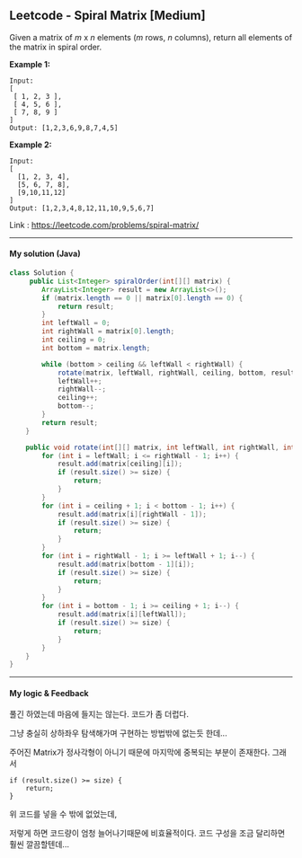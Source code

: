 ## Leetcode - Spiral Matrix [Medium]

Given a matrix of *m* x *n* elements (*m* rows, *n* columns), return all elements of the matrix in spiral order.

**Example 1:**

```
Input:
[
 [ 1, 2, 3 ],
 [ 4, 5, 6 ],
 [ 7, 8, 9 ]
]
Output: [1,2,3,6,9,8,7,4,5]
```

**Example 2:**

```
Input:
[
  [1, 2, 3, 4],
  [5, 6, 7, 8],
  [9,10,11,12]
]
Output: [1,2,3,4,8,12,11,10,9,5,6,7]
```



Link : https://leetcode.com/problems/spiral-matrix/

---



#### My solution (Java)

```java
class Solution {
     public List<Integer> spiralOrder(int[][] matrix) {
        ArrayList<Integer> result = new ArrayList<>();
        if (matrix.length == 0 || matrix[0].length == 0) {
            return result;
        }
        int leftWall = 0;
        int rightWall = matrix[0].length;
        int ceiling = 0;
        int bottom = matrix.length;

        while (bottom > ceiling && leftWall < rightWall) {
            rotate(matrix, leftWall, rightWall, ceiling, bottom, result, matrix.length * matrix[0].length);
            leftWall++;
            rightWall--;
            ceiling++;
            bottom--;
        }
        return result;
    }

    public void rotate(int[][] matrix, int leftWall, int rightWall, int ceiling, int bottom, ArrayList<Integer> result, int size) {
        for (int i = leftWall; i <= rightWall - 1; i++) {
            result.add(matrix[ceiling][i]);
            if (result.size() >= size) {
                return;
            }
        }
        for (int i = ceiling + 1; i < bottom - 1; i++) {
            result.add(matrix[i][rightWall - 1]);
            if (result.size() >= size) {
                return;
            }
        }
        for (int i = rightWall - 1; i >= leftWall + 1; i--) {
            result.add(matrix[bottom - 1][i]);
            if (result.size() >= size) {
                return;
            }
        }
        for (int i = bottom - 1; i >= ceiling + 1; i--) {
            result.add(matrix[i][leftWall]);
            if (result.size() >= size) {
                return;
            }
        }
    }
}
```

---



#### My logic & Feedback

풀긴 하였는데 마음에 들지는 않는다. 코드가 좀 더럽다.

그냥 충실히 상하좌우 탐색해가며 구현하는 방법밖에 없는듯 한데...

주어진 Matrix가 정사각형이 아니기 때문에 마지막에 중복되는 부분이 존재한다. 그래서

```
if (result.size() >= size) {
	return;
}
```

위 코드를 넣을 수 밖에 없었는데, 

저렇게 하면 코드량이 엄청 늘어나기때문에 비효율적이다. 코드 구성을 조금 달리하면 훨씬 깔끔할텐데...